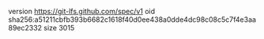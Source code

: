 version https://git-lfs.github.com/spec/v1
oid sha256:a51211cbfb393b6682c1618f40d0ee438a0dde4dc98c08c5c7f4e3aa89ec2332
size 3015
